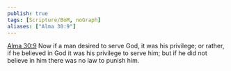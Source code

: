 ```yaml
---
publish: true
tags: [Scripture/BoM, noGraph]
aliases: ["Alma 30:9"]
---
```

[Alma 30:9](https://churchofjesuschrist.org/study/scriptures/bofm/alma/30?lang=eng&id=p9#p9) Now if a man desired to serve God, it was his privilege; or rather, if he believed in God it was his privilege to serve him; but if he did not believe in him there was no law to punish him.
